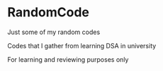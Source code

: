 # RandomCode
Just some of my random codes

Codes that I gather from learning DSA in university

For learning and reviewing purposes only
